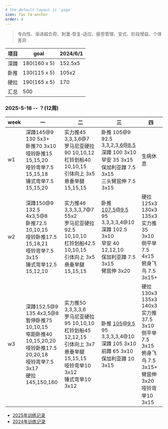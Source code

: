 ```yaml
---
# the default layout is 'page'
icon: fas fa-anchor
order: 4
---
```


> 专向性、渐进超负荷、刺激-恢复-适应、疲劳管理、变式、阶段增益、个体差异

| 项目 | goal         | 2024/6/1 |
| ---- | ------------ | -------- |
| 深蹲 | 180(160 x 5) | 152.5x5  |
| 卧推 | 130(115 x 5) | 105x2    |
| 硬拉 | 190(165 x 5) | 170      |
| 汇总 | 500          |          |

### 2025-5-18 -- ？(12周)

| week | 一     | 二   | 三  | 四  |
| ---- | --| --- | ----- | --- |
| w1   | 深蹲145@9 <br />130 5x3+<br />卧推70 3x10<br />哑铃卧推15 15,15,20<br />哑铃弯举7.5 15,15,18<br />锤式弯举7.5 15,15,20          | 实力推45 3,3,3,6@7<br />罗马尼亚硬拉90 10,10,12<br />杠铃划船40 10,10,15<br />引体向上 3x5<br />悬垂举腿 15,15,15            | 卧推 105@9<br />92.5 3,3,2,3,6@8.5<br />深蹲 100 3x10 <br />早安 35 3x15<br />保加利亚蹲 7.5 3x15<br />三头臂屈伸 7.5 3x15 | 生病休息                                                                             |
| w2   | 深蹲150@9<br />132.5 4x3,5@8<br />卧推72.5 10,10,15<br />哑铃卧推17.5 15,18,21<br />哑铃弯举7.5 3x15<br />锤式弯举12.5 15,12,10 | 实力推46 3,3,3,3,7@7 55x2<br />罗马尼亚硬拉92.5 10,10,10<br />杠铃划船42.5 10,10,15<br />引体向上 3x5<br />悬垂举腿 15,15,15 | 卧推 107.5@9.5<br />95 3,3,3,3,4@10<br />深蹲 102.5 3x10 <br />早安 40 12,12,10<br />保加利亚蹲 7.5 3x15<br />臂屈伸 3x20  | 硬拉 125x3 130x3 135x3 <br />实力推 35 3x10<br />侧平举7.5 4x15<br />俯身飞鸟 7.5 3x15+ |
| w3   | 深蹲152.5@9<br />135 4x3,5@8<br />暂停卧推75 10,10,15<br />窄距卧推40 10,15,20,20<br />哑铃卧推17.5 20,20,18<br />哑铃弯举7.5 3x17<br />硬拉 145,150,160      | 实力推50 3,3,3,3,6<br />罗马尼亚硬拉95 10,10,10<br />杠铃划船45 12,12,15<br />引体向上 3x7<br />悬垂举腿 15,15,15<br />哑铃弯举10 3x12<br />锤式弯举10 3x12          | 卧推 105@9.5<br />95 3,3,3,3,4@10<br />深蹲 105 3x10 <br />前蹲 65 3x10<br />保加利亚蹲 10 3x15      | 硬拉 130x3 135x3 140x3 <br />实力推 37.5 3x10<br />侧平举7.5 3x15<br />俯身飞鸟 7.5 3x15+<br />臂屈伸 3x20 <br />哑铃弯举10 3x15 |
 
- [2025年训练记录](/posts/train-record-2025)
- [2024年训练记录](/posts/train-record-2024)